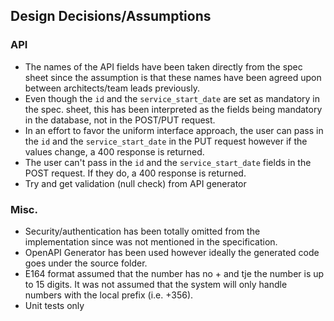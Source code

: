 ## Design Decisions/Assumptions
### API
- The names of the API fields have been taken directly from the spec sheet since the assumption is that these names have been agreed upon between architects/team leads previously.
- Even though the `id` and the `service_start_date` are set as mandatory in the spec. sheet, this has been interpreted as the fields being mandatory in the database, not in the POST/PUT request.
- In an effort to favor the uniform interface approach, the user can pass in the `id` and the `service_start_date` in the PUT request however if the values change, a 400 response is returned.
- The user can't pass in the `id` and the `service_start_date` fields in the POST request. If they do, a 400 response is returned.
- Try and get validation (null check) from API generator

### Misc.
- Security/authentication has been totally omitted from the implementation since was not mentioned in the specification.
- OpenAPI Generator has been used however ideally the generated code goes under the source folder.
- E164 format assumed that the number has no + and tje the number is up to 15 digits. It was not assumed that the system will only handle numbers with the local prefix (i.e. +356).
- Unit tests only
